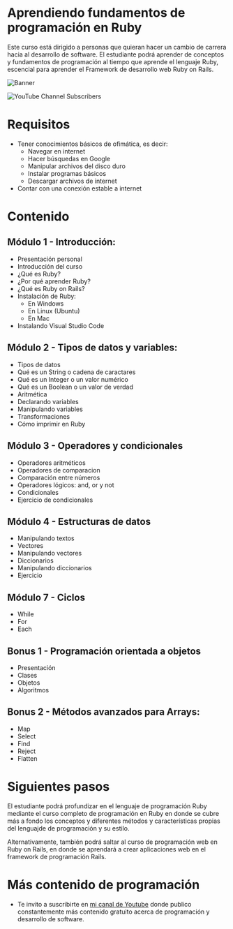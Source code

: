 # Aprendiendo fundamentos de programación en Ruby 

Este curso está dirigido a personas que quieran hacer un cambio de carrera hacia al desarrollo de software. El estudiante podrá aprender de conceptos y fundamentos de programación al tiempo que aprende el lenguaje Ruby, escencial para aprender el Framework de desarrollo web Ruby on Rails.

![Banner](https://estoyprogramando.co/wp-content/uploads/2023/04/Texto-del-parrafo-1-1-1.jpg)

![YouTube Channel Subscribers](https://img.shields.io/youtube/channel/subscribers/UCtshJw-uPwhwo-f6450ftQA?label=Suscribirme&style=social)

# Requisitos

- Tener conocimientos básicos de ofimática, es decir:
  - Navegar en internet
  - Hacer búsquedas en Google
  - Manipular archivos del disco duro
  - Instalar programas básicos
  - Descargar archivos de internet
- Contar con una conexión estable a internet

# Contenido

## Módulo 1 - Introducción:
- Presentación personal
- Introducción del curso
- ¿Qué es Ruby?
- ¿Por qué aprender Ruby?
- ¿Qué es Ruby on Rails?
- Instalación de Ruby:
    - En Windows
    - En Linux (Ubuntu)
    - En Mac
- Instalando Visual Studio Code

## Módulo 2 - Tipos de datos y variables:
- Tipos de datos
- Qué es un String o cadena de caractares
- Qué es un Integer o un valor numérico
- Qué es un Boolean o un valor de verdad
- Aritmética
- Declarando variables
- Manipulando variables
- Transformaciones
- Cómo imprimir en Ruby

## Módulo 3 - Operadores y condicionales
- Operadores aritméticos
- Operadores de comparacion
- Comparación entre números
- Operadores lógicos: and, or y not
- Condicionales
- Ejercicio de condicionales

## Módulo 4 - Estructuras de datos
- Manipulando textos
- Vectores
- Manipulando vectores
- Diccionarios
- Manipulando diccionarios
- Ejercicio

## Módulo 7 - Ciclos
- While
- For
- Each

## Bonus 1 - Programación orientada a objetos
- Presentación
- Clases
- Objetos
- Algoritmos

## Bonus 2 - Métodos avanzados para Arrays:
- Map
- Select
- Find
- Reject
- Flatten

# Siguientes pasos

El estudiante podrá profundizar en el lenguaje de programación Ruby mediante el curso completo de programación en Ruby en donde se cubre más a fondo los conceptos y diferentes métodos y características propias del lenguajde de programación y su estilo.

Alternativamente, también podrá saltar al curso de programación web en Ruby on Rails, en donde se aprendará a crear aplicaciones web en el framework de programación Rails.


# Más contenido de programación

- Te invito a suscribirte en [mi canal de Youtube](https://www.youtube.com/@EstoyProgramando?sub_confirmation=1) donde publico constantemente más contenido gratuito acerca de programación y desarrollo de software.